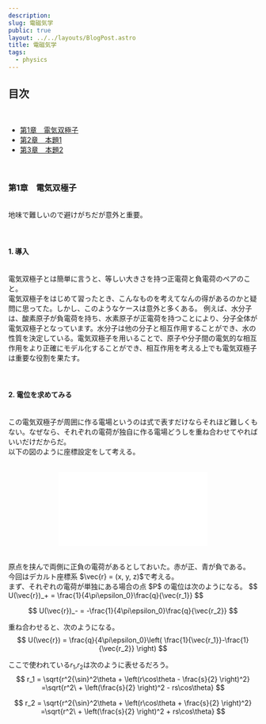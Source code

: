 ```yaml
---
description: 
slug: 電磁気学
public: true
layout: ../../layouts/BlogPost.astro
title: 電磁気学
tags:
  - physics
---
```


</script>
<script type="text/javascript"
  src="http://cdn.mathjax.org/mathjax/latest/MathJax.js?config=TeX-AMS-MML_HTMLorMML">
</script>
<script type="text/x-mathjax-config">
MathJax.Hub.Config({
  tex2jax: {inlineMath: [['$','$'], ['\\(','\\)']]}
});
</script>
<script type="text/javascript"
  src="https://cdnjs.cloudflare.com/ajax/libs/mathjax/2.7.7/MathJax.js?config=TeX-AMS-MML_HTMLorMML">
</script>

## 目次
<br>

- [第1章　電気双極子](#chapter1)
- [第2章　本題1](#chapter2)
- [第3章　本題2](#chapter3)

<br>

### 第1章　電気双極子　<a name="chapter1"></a>
<br>
地味で難しいので避けがちだが意外と重要。
<br>
<br>
<br>

#### 1. 導入
<br>
電気双極子とは簡単に言うと、等しい大きさを持つ正電荷と負電荷のペアのこと。
<br>電気双極子をはじめて習ったとき、こんなものを考えてなんの得があるのかと疑問に思ってた。しかし、このようなケースは意外と多くある。
例えば、水分子は、酸素原子が負電荷を持ち、水素原子が正電荷を持つことにより、分子全体が電気双極子となっています。水分子は他の分子と相互作用することができ、水の性質を決定している。電気双極子を用いることで、原子や分子間の電気的な相互作用をより正確にモデル化することができ、相互作用を考える上でも電気双極子は重要な役割を果たす。
<br>
<br>
<br>

#### 2. 電位を求めてみる
<br>
この電気双極子が周囲に作る電場というのは式で表すだけならそれほど難しくもない。なぜなら、それぞれの電荷が独自に作る電場どうしを重ね合わせてやればいいだけだからだ。
<br>
以下の図のように座標設定をして考える。
<br>
<br>

<div align="center">

![sanwa-supply-cb-cterd5_3.jpeg](/posts/Screenshot.pdf)
</div>
<br>
原点を挟んで両側に正負の電荷があるとしておいた。赤が正、青が負である。
今回はデカルト座標系 $\vec{r} = (x, y, z)$で考える。
<br>
まず、それぞれの電荷が単独にある場合の点 $P$ の電位は次のようになる。
$$
U(\vec{r})_+ = \frac{1}{4\pi\epsilon_0}\frac{q}{\vec{r_1}}
$$

$$
U(\vec{r})_- = -\frac{1}{4\pi\epsilon_0}\frac{q}{\vec{r_2}}
$$

重ね合わせると、次のようになる。
$$
U(\vec{r}) = \frac{q}{4\pi\epsilon_0}\left( \frac{1}{\vec{r_1}}-\frac{1}{\vec{r_2}} \right)
$$

ここで使われている$r_1$,$r_2$は次のように表せるだろう。
$$
r_1 = \sqrt{r^2{\sin}^2\theta + \left(r\cos\theta - \frac{s}{2} \right)^2} =\sqrt{r^2\ + \left(\frac{s}{2} \right)^2 - rs\cos\theta} 
$$

$$
r_2 = \sqrt{r^2{\sin}^2\theta + \left(r\cos\theta + \frac{s}{2} \right)^2} =\sqrt{r^2\ + \left(\frac{s}{2} \right)^2 + rs\cos\theta} 
$$